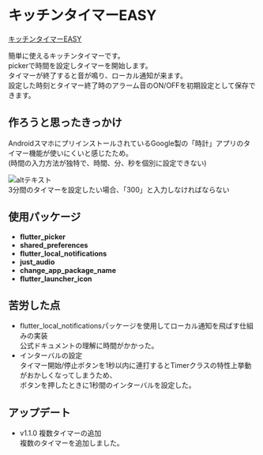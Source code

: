 # キッチンタイマーEASY
[キッチンタイマーEASY](https://play.google.com/store/apps/details?id=com.easy.kitchen.timer.app&pli=1)  

簡単に使えるキッチンタイマーです。  
pickerで時間を設定しタイマーを開始します。  
タイマーが終了すると音が鳴り、ローカル通知が来ます。  
設定した時刻とタイマー終了時のアラーム音のON/OFFを初期設定として保存できます。  

## 作ろうと思ったきっかけ
AndroidスマホにプリインストールされているGoogle製の「時計」アプリのタイマー機能が使いにくいと感じたため。  
(時間の入力方法が独特で、時間、分、秒を個別に設定できない)  
  
![altテキスト](https://appllio.com/sites/default/files/styles/portrait_xl_1/public/2022/08/05/r-2208-android-set-timer-4.jpg)  
3分間のタイマーを設定したい場合、「300」と入力しなければならない



## 使用パッケージ

- **flutter_picker**  
- **shared_preferences**  
- **flutter_local_notifications**  
- **just_audio**  
- **change_app_package_name**  
- **flutter_launcher_icon**  

## 苦労した点
- flutter_local_notificationsパッケージを使用してローカル通知を飛ばす仕組みの実装  
公式ドキュメントの理解に時間がかかった。  
- インターバルの設定  
  タイマー開始/停止ボタンを1秒以内に連打するとTimerクラスの特性上挙動がおかしくなってしまうため、  
  ボタンを押したときに1秒間のインターバルを設定した。

## アップデート 
- v1.1.0 複数タイマーの追加  
  複数のタイマーを追加しました。

